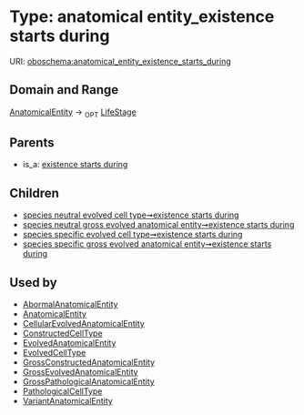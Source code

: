 
# Type: anatomical entity_existence starts during




URI: [oboschema:anatomical_entity_existence_starts_during](http://purl.obolibrary.org/oboschema/anatomical_entity_existence_starts_during)


## Domain and Range

[AnatomicalEntity](AnatomicalEntity.md) ->  <sub>OPT</sub> [LifeStage](LifeStage.md)

## Parents

 *  is_a: [existence starts during](existence_starts_during.md)

## Children

 *  [species neutral evolved cell type➞existence starts during](species_neutral_evolved_cell_type_existence_starts_during.md)
 *  [species neutral gross evolved anatomical entity➞existence starts during](species_neutral_gross_evolved_anatomical_entity_existence_starts_during.md)
 *  [species specific evolved cell type➞existence starts during](species_specific_evolved_cell_type_existence_starts_during.md)
 *  [species specific gross evolved anatomical entity➞existence starts during](species_specific_gross_evolved_anatomical_entity_existence_starts_during.md)

## Used by

 * [AbormalAnatomicalEntity](AbormalAnatomicalEntity.md)
 * [AnatomicalEntity](AnatomicalEntity.md)
 * [CellularEvolvedAnatomicalEntity](CellularEvolvedAnatomicalEntity.md)
 * [ConstructedCellType](ConstructedCellType.md)
 * [EvolvedAnatomicalEntity](EvolvedAnatomicalEntity.md)
 * [EvolvedCellType](EvolvedCellType.md)
 * [GrossConstructedAnatomicalEntity](GrossConstructedAnatomicalEntity.md)
 * [GrossEvolvedAnatomicalEntity](GrossEvolvedAnatomicalEntity.md)
 * [GrossPathologicalAnatomicalEntity](GrossPathologicalAnatomicalEntity.md)
 * [PathologicalCellType](PathologicalCellType.md)
 * [VariantAnatomicalEntity](VariantAnatomicalEntity.md)
